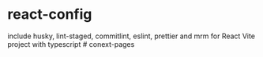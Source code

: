 # react-config

include husky, lint-staged, commitlint, eslint, prettier and mrm for React Vite project with typescript
#   c o n e x t - p a g e s  
 